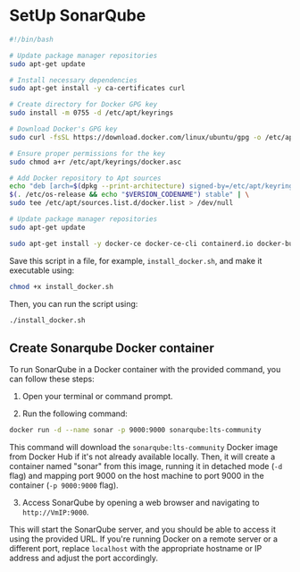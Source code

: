 # SetUp SonarQube

```bash
#!/bin/bash

# Update package manager repositories
sudo apt-get update

# Install necessary dependencies
sudo apt-get install -y ca-certificates curl

# Create directory for Docker GPG key
sudo install -m 0755 -d /etc/apt/keyrings

# Download Docker's GPG key
sudo curl -fsSL https://download.docker.com/linux/ubuntu/gpg -o /etc/apt/keyrings/docker.asc

# Ensure proper permissions for the key
sudo chmod a+r /etc/apt/keyrings/docker.asc

# Add Docker repository to Apt sources
echo "deb [arch=$(dpkg --print-architecture) signed-by=/etc/apt/keyrings/docker.asc] https://download.docker.com/linux/ubuntu \
$(. /etc/os-release && echo "$VERSION_CODENAME") stable" | \
sudo tee /etc/apt/sources.list.d/docker.list > /dev/null

# Update package manager repositories
sudo apt-get update

sudo apt-get install -y docker-ce docker-ce-cli containerd.io docker-buildx-plugin docker-compose-plugin 
```

Save this script in a file, for example, `install_docker.sh`, and make it executable using:

```bash
chmod +x install_docker.sh
```

Then, you can run the script using:

```bash
./install_docker.sh
```

## Create Sonarqube Docker container
To run SonarQube in a Docker container with the provided command, you can follow these steps:

1. Open your terminal or command prompt.

2. Run the following command:

```bash
docker run -d --name sonar -p 9000:9000 sonarqube:lts-community
```

This command will download the `sonarqube:lts-community` Docker image from Docker Hub if it's not already available locally. Then, it will create a container named "sonar" from this image, running it in detached mode (`-d` flag) and mapping port 9000 on the host machine to port 9000 in the container (`-p 9000:9000` flag).

3. Access SonarQube by opening a web browser and navigating to `http://VmIP:9000`.

This will start the SonarQube server, and you should be able to access it using the provided URL. If you're running Docker on a remote server or a different port, replace `localhost` with the appropriate hostname or IP address and adjust the port accordingly.
